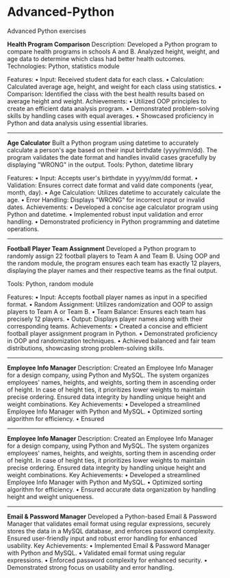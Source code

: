 # Advanced-Python
Advanced Python exercises

**Health Program Comparison**
Description: Developed a Python program to compare health programs in schools A and B. Analyzed height, weight, and age data to determine which class had better health outcomes.
Technologies: Python, statistics module

Features:
•	Input: Received student data for each class.
•	Calculation: Calculated average age, height, and weight for each class using statistics.
•	Comparison: Identified the class with the best health results based on average height and weight.
Achievements:
•	Utilized OOP principles to create an efficient data analysis program.
•	Demonstrated problem-solving skills by handling cases with equal averages.
•	Showcased proficiency in Python and data analysis using essential libraries.

--------------------------------------------------------------------------------------------------------

**Age Calculator**
Built a Python program using datetime to accurately calculate a person's age based on their input birthdate (yyyy/mm/dd). The program validates the date format and handles invalid cases gracefully by displaying "WRONG" in the output.
Tools: Python, datetime library

Features:
•	Input: Accepts user's birthdate in yyyy/mm/dd format.
•	Validation: Ensures correct date format and valid date components (year, month, day).
•	Age Calculation: Utilizes datetime to accurately calculate the age.
•	Error Handling: Displays "WRONG" for incorrect input or invalid dates.
Achievements:
•	Developed a concise age calculator program using Python and datetime.
•	Implemented robust input validation and error handling.
•	Demonstrated proficiency in Python programming and datetime operations.

----------------------------------------------------------------------------------------------------------------------------------------------------------------------

**Football Player Team Assignment**
Developed a Python program to randomly assign 22 football players to Team A and Team B. Using OOP and the random module, the program ensures each team has exactly 12 players, displaying the player names and their respective teams as the final output.

Tools: Python, random module

Features:
•	Input: Accepts football player names as input in a specified format.
•	Random Assignment: Utilizes randomization and OOP to assign players to Team A or Team B.
•	Team Balance: Ensures each team has precisely 12 players.
•	Output: Displays player names along with their corresponding teams.
Achievements:
•	Created a concise and efficient football player assignment program in Python.
•	Demonstrated proficiency in OOP and randomization techniques.
•	Achieved balanced and fair team distributions, showcasing strong problem-solving skills.

------------------------------------------------------------------------------------------------------------------------------------------------------------------

**Employee Info Manager**
Description: Created an Employee Info Manager for a design company, using Python and MySQL. The system organizes employees' names, heights, and weights, sorting them in ascending order of height. In case of height ties, it prioritizes lower weights to maintain precise ordering. Ensured data integrity by handling unique height and weight combinations.
Key Achievements:
•	Developed a streamlined Employee Info Manager with Python and MySQL.
•	Optimized sorting algorithm for efficiency.
•	Ensured 

------------------------------------------------------------------------------------------------------------------------------------------------------------------

**Employee Info Manager**
Description: Created an Employee Info Manager for a design company, using Python and MySQL. The system organizes employees' names, heights, and weights, sorting them in ascending order of height. In case of height ties, it prioritizes lower weights to maintain precise ordering. Ensured data integrity by handling unique height and weight combinations.
Key Achievements:
•	Developed a streamlined Employee Info Manager with Python and MySQL.
•	Optimized sorting algorithm for efficiency.
•	Ensured accurate data organization by handling height and weight uniqueness.

------------------------------------------------------------------------------------------------------------------------------------------------------------------

**Email & Password Manager**
Developed a Python-based Email & Password Manager that validates email format using regular expressions, securely stores the data in a MySQL database, and enforces password complexity. Ensured user-friendly input and robust error handling for enhanced usability.
Key Achievements:
•	Implemented Email & Password Manager with Python and MySQL.
•	Validated email format using regular expressions.
•	Enforced password complexity for enhanced security.
•	Demonstrated strong focus on usability and error handling.




